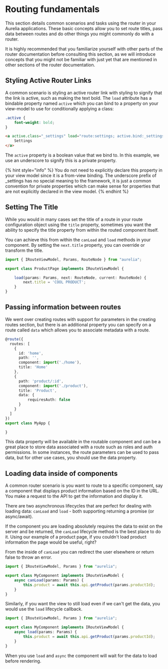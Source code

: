 # Routing fundamentals

This section details common scenarios and tasks using the router in your Aurelia applications. These basic concepts allow you to set route titles, pass data between routes and do other things you might commonly do with a router.

It is highly recommended that you familiarize yourself with other parts of the router documentation before consulting this section, as we will introduce concepts that you might not be familiar with just yet that are mentioned in other sections of the router documentation.

## Styling Active Router Links

A common scenario is styling an active router link with styling to signify that the link is active, such as making the text bold. The `load` attribute has a bindable property named `active` which you can bind to a property on your view-model to use for conditionally applying a class:

```css
.active {
    font-weight: bold;
}
```

```html
<a active.class="_settings" load="route:settings; active.bind:_settings">
    Settings
</a>
```

The `active` property is a boolean value that we bind to. In this example, we use an underscore to signify this is a private property.

{% hint style="info" %}
You do not need to explicitly declare this property in your view model since it is a from-view binding. The underscore prefix of \_settings has no special meaning to the framework, it is just a common convention for private properties which can make sense for properties that are not explicitly declared in the view model.
{% endhint %}

## Setting The Title

While you would in many cases set the title of a route in your route configuration object using the `title` property, sometimes you want the ability to specify the title property from within the routed component itself.

You can achieve this from within the `canLoad` and `load` methods in your component. By setting the `next.title` property, you can override or transform the title.

```typescript
import { IRouteViewModel, Params, RouteNode } from "aurelia";

export class ProductPage implements IRouteViewModel {

    load(params: Params, next: RouteNode, current: RouteNode) {
        next.title = 'COOL PRODUCT';
    }
}
```

## Passing information between routes

We went over creating routes with support for parameters in the creating routes section, but there is an additional property you can specify on a route called `data` which allows you to associate metadata with a route.

```typescript
@route({
  routes: [
    { 
      id: 'home', 
      path: '', 
      component: import('./home'), 
      title: 'Home' 
    },
    { 
      path: 'product/:id', 
      component: import('./product'), 
      title: 'Product',
      data: {
          requiresAuth: false
      }
    }
  ]
})
export class MyApp {

}
```

This data property will be available in the routable component and can be a great place to store data associated with a route such as roles and auth permissions. In some instances, the route parameters can be used to pass data, but for other use cases, you should use the data property.

## Loading data inside of components

A common router scenario is you want to route to a specific component, say a component that displays product information based on the ID in the URL. You make a request to the API to get the information and display it.

There are two asynchronous lifecycles that are perfect for dealing with loading data: `canLoad` and `load` - both supporting returning a promise (or async/await).

If the component you are loading absolutely requires the data to exist on the server and be returned, the `canLoad` lifecycle method is the best place to do it. Using our example of a product page, if you couldn't load product information the page would be useful, right?

From the inside of `canLoad` you can redirect the user elsewhere or return false to throw an error.

```typescript
import { IRouteViewModel, Params } from "aurelia";

export class MyComponent implements IRouteViewModel {
    async canLoad(params: Params) {
        this.product = await this.api.getProduct(params.productId);
    }
}
```

Similarly, if you want the view to still load even if we can't get the data, you would use the `load` lifecycle callback.

```typescript
import { IRouteViewModel, Params } from "aurelia";

export class MyComponent implements IRouteViewModel {
    async load(params: Params) {
        this.product = await this.api.getProduct(params.productId);
    }
}
```

When you use `load` and `async` the component will wait for the data to load before rendering.
